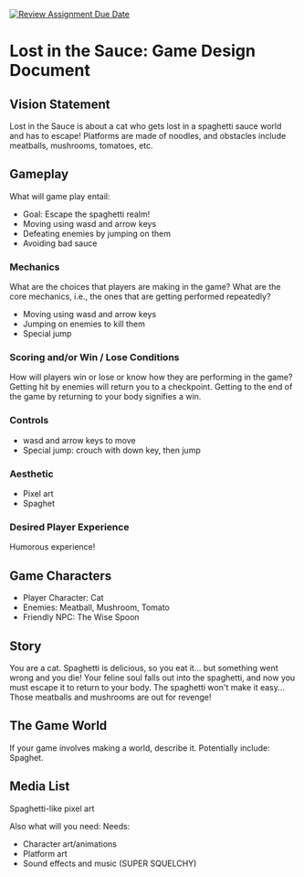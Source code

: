 [![Review Assignment Due Date](https://classroom.github.com/assets/deadline-readme-button-22041afd0340ce965d47ae6ef1cefeee28c7c493a6346c4f15d667ab976d596c.svg)](https://classroom.github.com/a/RUW5rPtF)
# Lost in the Sauce: Game Design Document

## Vision Statement
Lost in the Sauce is about a cat who gets lost in a spaghetti sauce world and has to escape! Platforms are made of noodles, and obstacles include meatballs, mushrooms, tomatoes, etc. 

## Gameplay 
What will game play entail:
- Goal: Escape the spaghetti realm!
- Moving using wasd and arrow keys
- Defeating enemies by jumping on them
- Avoiding bad sauce

### Mechanics
What are the choices that players are making in the game? 
What are the core mechanics, i.e., the ones that are getting performed repeatedly?
- Moving using wasd and arrow keys
- Jumping on enemies to kill them
- Special jump

### Scoring and/or Win / Lose Conditions
How will players win or lose or know how they are performing in the game?
Getting hit by enemies will return you to a checkpoint.
Getting to the end of the game by returning to your body signifies a win. 

### Controls
- wasd and arrow keys to move
- Special jump: crouch with down key, then jump

### Aesthetic
- Pixel art
- Spaghet

### Desired Player Experience
Humorous experience!

## Game Characters
- Player Character: Cat
- Enemies: Meatball, Mushroom, Tomato
- Friendly NPC: The Wise Spoon

## Story
You are a cat. Spaghetti is delicious, so you eat it... but something went wrong and you die! Your feline soul falls out into the spaghetti, and now you must escape it to return to your body. The spaghetti won't make it easy... Those meatballs and mushrooms are out for revenge! 

## The Game World
If your game involves making a world, describe it. Potentially include:
Spaghet. 
  
## Media List
Spaghetti-like pixel art

Also what will you need:
Needs:
- Character art/animations
- Platform art
- Sound effects and music (SUPER SQUELCHY)

